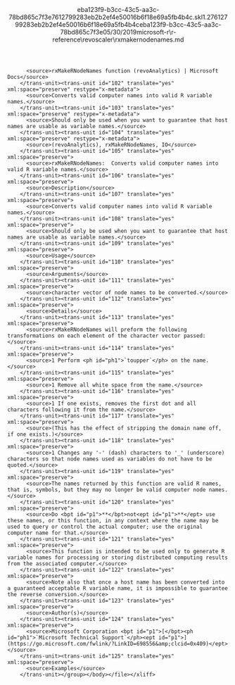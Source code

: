 <?xml version="1.0"?><xliff version="1.2" xmlns="urn:oasis:names:tc:xliff:document:1.2" xmlns:xsi="http://www.w3.org/2001/XMLSchema-instance" xsi:schemaLocation="urn:oasis:names:tc:xliff:document:1.2 xliff-core-1.2-transitional.xsd"><file datatype="xml" original="rxmakernodenames.md" source-language="en-US" target-language="en-US"><header><tool tool-id="mdxliff" tool-name="mdxliff" tool-version="1.0-8ab897d" tool-company="Microsoft" /><xliffext:skl_file_name xmlns:xliffext="urn:microsoft:content:schema:xliffextensions">eba123f9-b3cc-43c5-aa3c-78bd865c7f3e7612799283eb2b2ef4e50016b6f18e69a5fb4b4c.skl</xliffext:skl_file_name><xliffext:version xmlns:xliffext="urn:microsoft:content:schema:xliffextensions">1.2</xliffext:version><xliffext:ms.openlocfilehash xmlns:xliffext="urn:microsoft:content:schema:xliffextensions">7612799283eb2b2ef4e50016b6f18e69a5fb4b4c</xliffext:ms.openlocfilehash><xliffext:ms.sourcegitcommit xmlns:xliffext="urn:microsoft:content:schema:xliffextensions">eba123f9-b3cc-43c5-aa3c-78bd865c7f3e</xliffext:ms.sourcegitcommit><xliffext:ms.lasthandoff xmlns:xliffext="urn:microsoft:content:schema:xliffextensions">05/30/2019</xliffext:ms.lasthandoff><xliffext:ms.openlocfilepath xmlns:xliffext="urn:microsoft:content:schema:xliffextensions">microsoft-r\r-reference\revoscaler\rxmakernodenames.md</xliffext:ms.openlocfilepath></header><body><group id="content" extype="content"><trans-unit id="101" translate="yes" xml:space="preserve" restype="x-metadata">
          <source>rxMakeRNodeNames function (revoAnalytics) | Microsoft Docs</source>
        </trans-unit><trans-unit id="102" translate="yes" xml:space="preserve" restype="x-metadata">
          <source>Converts valid computer names into valid R variable names.</source>
        </trans-unit><trans-unit id="103" translate="yes" xml:space="preserve" restype="x-metadata">
          <source>Should only be used when you want to guarantee that host  names are usable as variable names.</source>
        </trans-unit><trans-unit id="104" translate="yes" xml:space="preserve" restype="x-metadata">
          <source>(revoAnalytics), rxMakeRNodeNames, IO</source>
        </trans-unit><trans-unit id="105" translate="yes" xml:space="preserve">
          <source>rxMakeRNodeNames:  Converts valid computer names into valid R variable names.</source>
        </trans-unit><trans-unit id="106" translate="yes" xml:space="preserve">
          <source>Description</source>
        </trans-unit><trans-unit id="107" translate="yes" xml:space="preserve">
          <source>Converts valid computer names into valid R variable names.</source>
        </trans-unit><trans-unit id="108" translate="yes" xml:space="preserve">
          <source>Should only be used when you want to guarantee that host names are usable as variable names.</source>
        </trans-unit><trans-unit id="109" translate="yes" xml:space="preserve">
          <source>Usage</source>
        </trans-unit><trans-unit id="110" translate="yes" xml:space="preserve">
          <source>Arguments</source>
        </trans-unit><trans-unit id="111" translate="yes" xml:space="preserve">
          <source>character vector of node names to be converted.</source>
        </trans-unit><trans-unit id="112" translate="yes" xml:space="preserve">
          <source>Details</source>
        </trans-unit><trans-unit id="113" translate="yes" xml:space="preserve">
          <source>rxMakeRNodeNames will preform the following transformations on each element of the character vector passed:</source>
        </trans-unit><trans-unit id="114" translate="yes" xml:space="preserve">
          <source>1 Perform <ph id="ph1">`toupper`</ph> on the name.</source>
        </trans-unit><trans-unit id="115" translate="yes" xml:space="preserve">
          <source>1 Remove all white space from the name.</source>
        </trans-unit><trans-unit id="116" translate="yes" xml:space="preserve">
          <source>1 If one exists, removes the first dot and all characters following it from the name.</source>
        </trans-unit><trans-unit id="117" translate="yes" xml:space="preserve">
          <source>(This has the effect of stripping the domain name off, if one exists.)</source>
        </trans-unit><trans-unit id="118" translate="yes" xml:space="preserve">
          <source>1 Changes any '-' (dash) characters to '_' (underscore) characters so that node names used as variables do not have to be quoted.</source>
        </trans-unit><trans-unit id="119" translate="yes" xml:space="preserve">
          <source>The names returned by this function are valid R names, that is, symbols, but they may no longer be valid computer node names.</source>
        </trans-unit><trans-unit id="120" translate="yes" xml:space="preserve">
          <source>Do <bpt id="p1">**</bpt>not<ept id="p1">**</ept> use these names, or this function, in any context where the name may be used to query or control the actual computer; use the original computer name for that.</source>
        </trans-unit><trans-unit id="121" translate="yes" xml:space="preserve">
          <source>This function is intended to be used only to generate R variable names for processing or storing distributed computing results from the associated computer.</source>
        </trans-unit><trans-unit id="122" translate="yes" xml:space="preserve">
          <source>Note also that once a host name has been converted into a guaranteed acceptable R variable name, it is impossible to guarantee the reverse conversion.</source>
        </trans-unit><trans-unit id="123" translate="yes" xml:space="preserve">
          <source>Author(s)</source>
        </trans-unit><trans-unit id="124" translate="yes" xml:space="preserve">
          <source>Microsoft Corporation <bpt id="p1">[</bpt><ph id="ph1">`Microsoft Technical Support`</ph><ept id="p1">](https://go.microsoft.com/fwlink/?LinkID=698556&amp;clcid=0x409)</ept></source>
        </trans-unit><trans-unit id="125" translate="yes" xml:space="preserve">
          <source>Examples</source>
        </trans-unit></group></body></file></xliff>